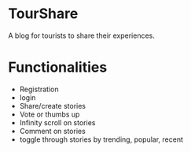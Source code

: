 # TourShare
A blog for tourists to share their experiences.

# Functionalities
- Registration
- login
- Share/create stories
- Vote or thumbs up
- Infinity scroll on stories
- Comment on stories
- toggle through stories by trending, popular, recent
